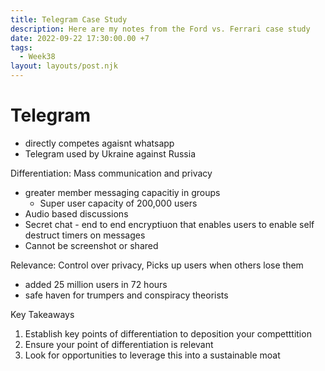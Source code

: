 ```yaml
---
title: Telegram Case Study
description: Here are my notes from the Ford vs. Ferrari case study
date: 2022-09-22 17:30:00.00 +7
tags:
  - Week38
layout: layouts/post.njk
---
```

# Telegram
- directly competes agaisnt whatsapp
- Telegram used by Ukraine against Russia

Differentiation: Mass communication and privacy
- greater member messaging capacitiy in groups
    - Super user capacity of 200,000 users
- Audio based discussions
- Secret chat - end to end encryptiuon that enables users to enable self destruct timers on messages
- Cannot be screenshot or shared

Relevance: Control over privacy, Picks up users when others lose them
- added 25 million users in 72 hours
- safe haven for trumpers and conspiracy theorists

Key Takeaways
1. Establish key points of differentiation to deposition your competttition
2. Ensure your point of differentiation is relevant
3. Look for opportunities to leverage this into a sustainable moat
